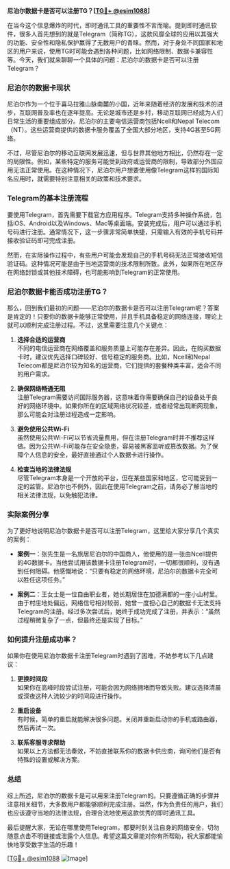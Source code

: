 **尼泊尔数据卡是否可以注册TG？[[TG💪+ @esim1088](https://t.me/s/esim1088)]**

在当今这个信息爆炸的时代，即时通讯工具的重要性不言而喻。提到即时通讯软件，很多人首先想到的就是Telegram（简称TG），这款风靡全球的应用以其强大的功能、安全性和隐私保护赢得了无数用户的青睐。然而，对于身处不同国家和地区的用户来说，使用TG时可能会遇到各种问题，比如网络限制、数据卡兼容性等。今天，我们就来聊聊一个具体的问题：尼泊尔的数据卡是否可以注册Telegram？

### 尼泊尔的数据卡现状

尼泊尔作为一个位于喜马拉雅山脉南麓的小国，近年来随着经济的发展和技术的进步，互联网普及率也在逐年提高。无论是城市还是乡村，移动互联网已经成为人们日常生活的重要组成部分。尼泊尔的主要电信运营商包括Ncell和Nepal Telecom（NT）。这些运营商提供的数据卡服务覆盖了全国大部分地区，支持4G甚至5G网络。

不过，尽管尼泊尔的移动互联网发展迅速，但与世界其他地方相比，仍然存在一定的局限性。例如，某些特定的服务可能受到政府或运营商的限制，导致部分外国应用无法正常使用。在这种情况下，尼泊尔用户想要使用像Telegram这样的国际知名应用时，就需要特别注意相关的政策和技术要求。

### Telegram的基本注册流程

要使用Telegram，首先需要下载官方应用程序。Telegram支持多种操作系统，包括iOS、Android以及Windows、Mac等桌面端。安装完成后，用户可以通过手机号码进行注册。通常情况下，这一步骤非常简单快捷，只需输入有效的手机号码并接收验证码即可完成注册。

然而，在实际操作过程中，有些用户可能会发现自己的手机号码无法正常接收短信验证码。这种情况可能是由于当地运营商的技术限制所致。此外，如果所在地区存在网络封锁或其他技术障碍，也可能影响到Telegram的正常使用。

### 尼泊尔数据卡能否成功注册TG？

那么，回到我们最初的问题——尼泊尔的数据卡是否可以注册Telegram呢？答案是肯定的！只要你的数据卡能够正常使用，并且手机具备稳定的网络连接，理论上就可以顺利完成注册过程。不过，这里需要注意几个关键点：

1. **选择合适的运营商**  
   不同的电信运营商在网络覆盖和服务质量上可能存在差异。因此，在购买数据卡时，建议优先选择口碑较好、信号稳定的服务商。比如，Ncell和Nepal Telecom都是尼泊尔较为知名的运营商，它们提供的套餐种类丰富，适合不同的用户需求。

2. **确保网络畅通无阻**  
   注册Telegram需要访问国际服务器，这意味着你需要确保自己的设备处于良好的网络环境中。如果你所在的区域网络状况较差，或者经常出现断网现象，那么可能会对注册过程造成一定影响。

3. **避免使用公共Wi-Fi**  
   虽然使用公共Wi-Fi可以节省流量费用，但在注册Telegram时并不推荐这样做。因为公共Wi-Fi可能存在安全隐患，容易被黑客监听或篡改数据。为了保障个人信息的安全，最好直接通过个人数据卡进行操作。

4. **检查当地的法律法规**  
   尽管Telegram本身是一个开放的平台，但在某些国家和地区，它可能受到一定的监管。尼泊尔也不例外，因此在使用Telegram之前，请务必了解当地的相关法律法规，以免触犯法律。

### 实际案例分享

为了更好地说明尼泊尔数据卡是否可以注册Telegram，这里给大家分享几个真实的案例：

- **案例一**：张先生是一名旅居尼泊尔的中国商人，他使用的是一张由Ncell提供的4G数据卡。当他尝试用该数据卡注册Telegram时，一切都很顺利，没有遇到任何阻碍。他感慨地说：“只要有稳定的网络环境，尼泊尔的数据卡完全可以胜任这项任务。”

- **案例二**：王女士是一位自由职业者，她长期居住在加德满都的一座小山村里。由于村庄地处偏远，网络信号相对较弱，她曾一度担心自己的数据卡无法支持Telegram的注册。经过多次尝试后，她终于成功完成了注册，并表示：“虽然过程稍微复杂了一点，但最终还是实现了目标。”

### 如何提升注册成功率？

如果你在使用尼泊尔数据卡注册Telegram时遇到了困难，不妨参考以下几点建议：

1. **更换时间段**  
   如果你在高峰时段尝试注册，可能会因为网络拥堵而导致失败。建议选择清晨或深夜这种人流较少的时间段进行操作。

2. **重启设备**  
   有时候，简单的重启就能解决很多问题。关闭并重新启动你的手机或路由器，然后再试一次。

3. **联系客服寻求帮助**  
   如果以上方法都无法奏效，不妨直接联系你的数据卡供应商，询问他们是否有特殊的设置或解决方案。

### 总结

综上所述，尼泊尔的数据卡是可以用来注册Telegram的。只要遵循正确的步骤并注意相关细节，大多数用户都能够顺利完成注册。当然，作为负责任的用户，我们也应该遵守当地的法律法规，合理合法地使用这款优秀的即时通讯工具。

最后提醒大家，无论在哪里使用Telegram，都要时刻关注自身的网络安全，切勿随意点击不明链接或泄露个人信息。希望这篇文章能对你有所帮助，祝大家都能愉快地享受数字生活的乐趣！

[[TG💪+ @esim1088](https://t.me/s/esim1088) ![Image](https://i.postimg.cc/4NQfJmqS/Snipaste-2025-05-13-00-14-12.png)]